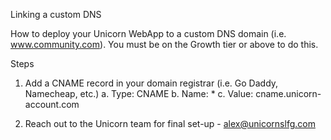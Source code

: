 Linking a custom DNS

How to deploy your Unicorn WebApp to a custom DNS domain (i.e. www.community.com). You must be on the Growth tier or above to do this.

Steps
1. Add a CNAME record in your domain registrar (i.e. Go Daddy, Namecheap, etc.)
  a. Type: CNAME
  b. Name: *
  c. Value: cname.unicorn-account.com

2. Reach out to the Unicorn team for final set-up - alex@unicornslfg.com
